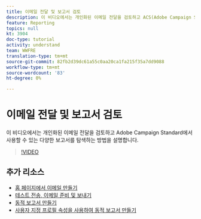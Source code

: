 ```yaml
---
title: 이메일 전달 및 보고서 검토
description: 이 비디오에서는 개인화된 이메일 전달을 검토하고 ACS(Adobe Campaign Standard)에서 사용할 수 있는 다양한 보고서를 탐색하는 방법을 설명합니다.
feature: Reporting
topics: null
kt: 3904
doc-type: tutorial
activity: understand
team: WWFRE
translation-type: tm+mt
source-git-commit: 82fb2d39dc61a55c0aa20ca1fa215f35a7dd9088
workflow-type: tm+mt
source-wordcount: '83'
ht-degree: 0%

---
```



# 이메일 전달 및 보고서 검토

이 비디오에서는 개인화된 이메일 전달을 검토하고 Adobe Campaign Standard에서 사용할 수 있는 다양한 보고서를 탐색하는 방법을 설명합니다.

>[!VIDEO](https://video.tv.adobe.com/v/21389?quality=12)

## 추가 리소스

* [홈 페이지에서 이메일 만들기](/help/communication-channels/email/create-email-from-homepage.md)
* [테스트 전송, 이메일 준비 및 보내기](/help/communication-channels/email/sending-test-preparing-sending-email.md)
* [동적 보고서 만들기](/help/reporting/creating-a-dynamic-report.md)
* [사용자 지정 프로필 속성을 사용하여 동적 보고서 만들기](/help/reporting/custom-profile-attributes-dynamic-reports.md)

